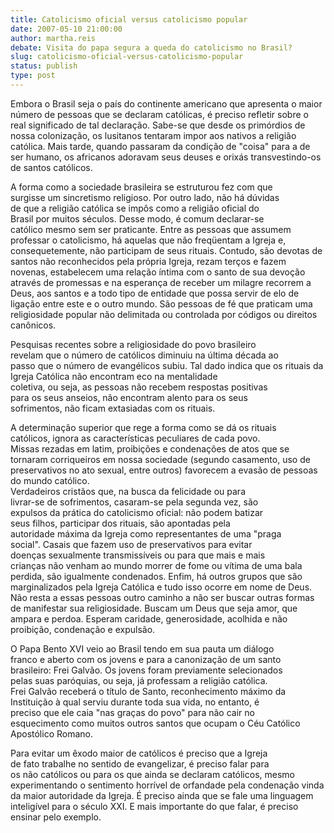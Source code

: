 ```yaml
---
title: Catolicismo oficial versus catolicismo popular
date: 2007-05-10 21:00:00
author: martha.reis
debate: Visita do papa segura a queda do catolicismo no Brasil?
slug: catolicismo-oficial-versus-catolicismo-popular
status: publish 
type: post
---
```


  
Embora o Brasil seja o país do continente americano que apresenta o maior número de pessoas que se declaram católicas, é preciso refletir sobre o real significado de tal declaração. Sabe-se que desde os primórdios de nossa colonização, os lusitanos tentaram impor aos nativos a religião católica. Mais tarde, quando passaram da condição de "coisa" para a de ser humano, os africanos adoravam seus deuses e orixás transvestindo-os de santos católicos.


A forma como a sociedade brasileira se estruturou fez com que  
surgisse um sincretismo religioso. Por outro lado, não há dúvidas  
de que a religião católica se impôs como a religião oficial do  
Brasil por muitos séculos. Desse modo, é comum declarar-se  
católico mesmo sem ser praticante. Entre as pessoas que assumem professar o catolicismo, há aquelas que não freqüentam a Igreja e, consequetemente, não participam de seus rituais. Contudo, são devotas de santos não reconhecidos pela própria Igreja, rezam terços e fazem novenas, estabelecem uma relação íntima com o santo de sua devoção através de promessas e na esperança de receber um milagre recorrem a Deus, aos santos e a todo tipo de entidade que possa servir de elo de ligação entre este e o outro mundo. São pessoas de fé que praticam uma religiosidade popular não delimitada ou controlada por códigos ou direitos canônicos.


Pesquisas recentes sobre a religiosidade do povo brasileiro  
revelam que o número de católicos diminuiu na última década ao  
passo que o número de evangélicos subiu. Tal dado indica que os rituais da Igreja Católica não encontram eco na mentalidade  
coletiva, ou seja, as pessoas não recebem respostas positivas  
para os seus anseios, não encontram alento para os seus  
sofrimentos, não ficam extasiadas com os rituais. 


A determinação superior que rege a forma como se dá os rituais  
católicos, ignora as características peculiares de cada povo.  
Missas rezadas em latim, proibições e condenações de atos que se tornaram corriqueiros em nossa sociedade (segundo casamento, uso de preservativos no ato sexual, entre outros) favorecem a evasão de pessoas do mundo católico.  
Verdadeiros cristãos que, na busca da felicidade ou para  
livrar-se de sofrimentos, casaram-se pela segunda vez, são  
expulsos da prática do catolicismo oficial: não podem batizar  
seus filhos, participar dos rituais, são apontadas pela  
autoridade máxima da Igreja como representantes de uma "praga  
social". Casais que fazem uso de preservativos para evitar  
doenças sexualmente transmissíveis ou para que mais e mais  
crianças não venham ao mundo morrer de fome ou vítima de uma bala perdida, são igualmente condenados. Enfim, há outros grupos que são marginalizados pela Igreja Católica e tudo isso ocorre em nome de Deus. Não resta a essas pessoas outro caminho a não ser buscar outras formas de manifestar sua religiosidade. Buscam um Deus que seja amor, que ampara e perdoa. Esperam caridade, generosidade, acolhida e não proibição, condenação e expulsão.


O Papa Bento XVI veio ao Brasil tendo em sua pauta um diálogo  
franco e aberto com os jovens e para a canonização de um santo  
brasileiro: Frei Galvão. Os jovens foram previamente selecionados  
pelas suas paróquias, ou seja, já professam a religião católica.  
Frei Galvão receberá o título de Santo, reconhecimento máximo da  
Instituição à qual serviu durante toda sua vida, no entanto, é  
preciso que ele caia "nas graças do povo" para não cair no  
esquecimento como muitos outros santos que ocupam o Céu Católico Apostólico Romano.


Para evitar um êxodo maior de católicos é preciso que a Igreja   
de fato trabalhe no sentido de evangelizar, é preciso falar para  
os não católicos ou para os que ainda se declaram católicos, mesmo experimentando o sentimento horrível de orfandade pela condenação vinda da maior autoridade da Igreja. É preciso ainda que se fale uma linguagem inteligível para o século XXI. E mais importante do que falar, é preciso ensinar pelo exemplo.


